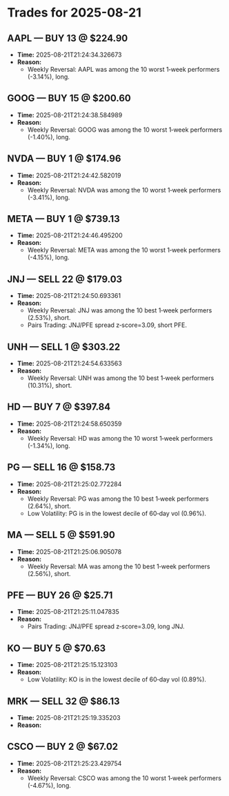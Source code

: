 # Trades for 2025-08-21

## AAPL — BUY 13 @ $224.90
- **Time:** 2025-08-21T21:24:34.326673
- **Reason:**
  - Weekly Reversal: AAPL was among the 10 worst 1‑week performers (-3.14%), long.

## GOOG — BUY 15 @ $200.60
- **Time:** 2025-08-21T21:24:38.584989
- **Reason:**
  - Weekly Reversal: GOOG was among the 10 worst 1‑week performers (-1.40%), long.

## NVDA — BUY 1 @ $174.96
- **Time:** 2025-08-21T21:24:42.582019
- **Reason:**
  - Weekly Reversal: NVDA was among the 10 worst 1‑week performers (-3.41%), long.

## META — BUY 1 @ $739.13
- **Time:** 2025-08-21T21:24:46.495200
- **Reason:**
  - Weekly Reversal: META was among the 10 worst 1‑week performers (-4.15%), long.

## JNJ — SELL 22 @ $179.03
- **Time:** 2025-08-21T21:24:50.693361
- **Reason:**
  - Weekly Reversal: JNJ was among the 10 best 1‑week performers (2.53%), short.
  - Pairs Trading: JNJ/PFE spread z‑score=3.09, short PFE.

## UNH — SELL 1 @ $303.22
- **Time:** 2025-08-21T21:24:54.633563
- **Reason:**
  - Weekly Reversal: UNH was among the 10 best 1‑week performers (10.31%), short.

## HD — BUY 7 @ $397.84
- **Time:** 2025-08-21T21:24:58.650359
- **Reason:**
  - Weekly Reversal: HD was among the 10 worst 1‑week performers (-1.34%), long.

## PG — SELL 16 @ $158.73
- **Time:** 2025-08-21T21:25:02.772284
- **Reason:**
  - Weekly Reversal: PG was among the 10 best 1‑week performers (2.64%), short.
  - Low Volatility: PG is in the lowest decile of 60‑day vol (0.96%).

## MA — SELL 5 @ $591.90
- **Time:** 2025-08-21T21:25:06.905078
- **Reason:**
  - Weekly Reversal: MA was among the 10 best 1‑week performers (2.56%), short.

## PFE — BUY 26 @ $25.71
- **Time:** 2025-08-21T21:25:11.047835
- **Reason:**
  - Pairs Trading: JNJ/PFE spread z‑score=3.09, long JNJ.

## KO — BUY 5 @ $70.63
- **Time:** 2025-08-21T21:25:15.123103
- **Reason:**
  - Low Volatility: KO is in the lowest decile of 60‑day vol (0.89%).

## MRK — SELL 32 @ $86.13
- **Time:** 2025-08-21T21:25:19.335203
- **Reason:**

## CSCO — BUY 2 @ $67.02
- **Time:** 2025-08-21T21:25:23.429754
- **Reason:**
  - Weekly Reversal: CSCO was among the 10 worst 1‑week performers (-4.67%), long.

